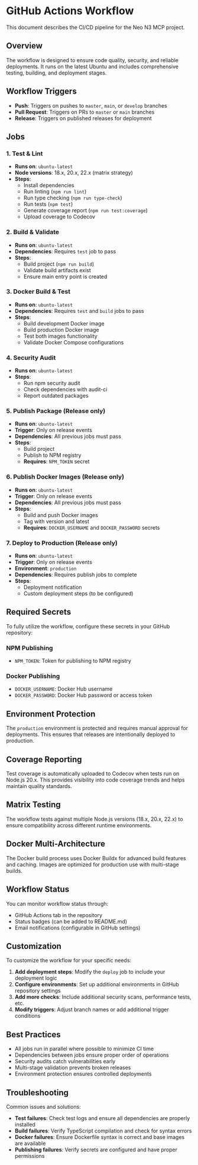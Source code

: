 # GitHub Actions Workflow

This document describes the CI/CD pipeline for the Neo N3 MCP project.

## Overview

The workflow is designed to ensure code quality, security, and reliable deployments. It runs on the latest Ubuntu and includes comprehensive testing, building, and deployment stages.

## Workflow Triggers

- **Push**: Triggers on pushes to `master`, `main`, or `develop` branches
- **Pull Request**: Triggers on PRs to `master` or `main` branches  
- **Release**: Triggers on published releases for deployment

## Jobs

### 1. Test & Lint
- **Runs on**: `ubuntu-latest`
- **Node versions**: 18.x, 20.x, 22.x (matrix strategy)
- **Steps**:
  - Install dependencies
  - Run linting (`npm run lint`)
  - Run type checking (`npm run type-check`)
  - Run tests (`npm test`)
  - Generate coverage report (`npm run test:coverage`)
  - Upload coverage to Codecov

### 2. Build & Validate
- **Runs on**: `ubuntu-latest`
- **Dependencies**: Requires `test` job to pass
- **Steps**:
  - Build project (`npm run build`)
  - Validate build artifacts exist
  - Ensure main entry point is created

### 3. Docker Build & Test
- **Runs on**: `ubuntu-latest`
- **Dependencies**: Requires `test` and `build` jobs to pass
- **Steps**:
  - Build development Docker image
  - Build production Docker image
  - Test both images functionality
  - Validate Docker Compose configurations

### 4. Security Audit
- **Runs on**: `ubuntu-latest`
- **Steps**:
  - Run npm security audit
  - Check dependencies with audit-ci
  - Report outdated packages

### 5. Publish Package (Release only)
- **Runs on**: `ubuntu-latest`
- **Trigger**: Only on release events
- **Dependencies**: All previous jobs must pass
- **Steps**:
  - Build project
  - Publish to NPM registry
  - **Requires**: `NPM_TOKEN` secret

### 6. Publish Docker Images (Release only)
- **Runs on**: `ubuntu-latest`
- **Trigger**: Only on release events
- **Dependencies**: All previous jobs must pass
- **Steps**:
  - Build and push Docker images
  - Tag with version and latest
  - **Requires**: `DOCKER_USERNAME` and `DOCKER_PASSWORD` secrets

### 7. Deploy to Production (Release only)
- **Runs on**: `ubuntu-latest`
- **Trigger**: Only on release events
- **Environment**: `production`
- **Dependencies**: Requires publish jobs to complete
- **Steps**:
  - Deployment notification
  - Custom deployment steps (to be configured)

## Required Secrets

To fully utilize the workflow, configure these secrets in your GitHub repository:

### NPM Publishing
- `NPM_TOKEN`: Token for publishing to NPM registry

### Docker Publishing  
- `DOCKER_USERNAME`: Docker Hub username
- `DOCKER_PASSWORD`: Docker Hub password or access token

## Environment Protection

The `production` environment is protected and requires manual approval for deployments. This ensures that releases are intentionally deployed to production.

## Coverage Reporting

Test coverage is automatically uploaded to Codecov when tests run on Node.js 20.x. This provides visibility into code coverage trends and helps maintain quality standards.

## Matrix Testing

The workflow tests against multiple Node.js versions (18.x, 20.x, 22.x) to ensure compatibility across different runtime environments.

## Docker Multi-Architecture

The Docker build process uses Docker Buildx for advanced build features and caching. Images are optimized for production use with multi-stage builds.

## Workflow Status

You can monitor workflow status through:
- GitHub Actions tab in the repository
- Status badges (can be added to README.md)
- Email notifications (configurable in GitHub settings)

## Customization

To customize the workflow for your specific needs:

1. **Add deployment steps**: Modify the `deploy` job to include your deployment logic
2. **Configure environments**: Set up additional environments in GitHub repository settings
3. **Add more checks**: Include additional security scans, performance tests, etc.
4. **Modify triggers**: Adjust branch names or add additional trigger conditions

## Best Practices

- All jobs run in parallel where possible to minimize CI time
- Dependencies between jobs ensure proper order of operations
- Security audits catch vulnerabilities early
- Multi-stage validation prevents broken releases
- Environment protection ensures controlled deployments

## Troubleshooting

Common issues and solutions:

- **Test failures**: Check test logs and ensure all dependencies are properly installed
- **Build failures**: Verify TypeScript compilation and check for syntax errors
- **Docker failures**: Ensure Dockerfile syntax is correct and base images are available
- **Publishing failures**: Verify secrets are configured and have proper permissions